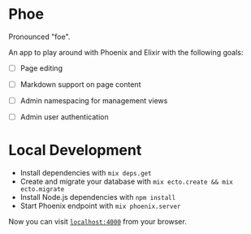 # Phoe

Pronounced "foe".

An app to play around with Phoenix and Elixir with the following goals:

- [ ] Page editing
- [ ] Markdown support on page content
- [ ] Admin namespacing for management views
- [ ] Admin user authentication


# Local Development

  * Install dependencies with `mix deps.get`
  * Create and migrate your database with `mix ecto.create && mix ecto.migrate`
  * Install Node.js dependencies with `npm install`
  * Start Phoenix endpoint with `mix phoenix.server`

Now you can visit [`localhost:4000`](http://localhost:4000) from your browser.
